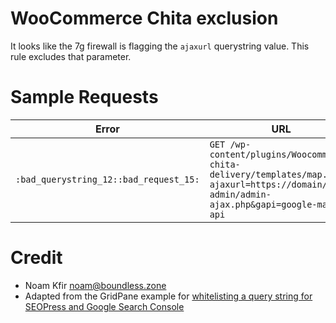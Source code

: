# WooCommerce Chita exclusion

It looks like the 7g firewall is flagging the `ajaxurl` querystring value.
This rule excludes that parameter.

# Sample Requests

| Error | URL |
| ----- | --- |
| `:bad_querystring_12::bad_request_15:` | `GET /wp-content/plugins/Woocommerce-chita-delivery/templates/map.php?ajaxurl=https://domain/wp-admin/admin-ajax.php&gapi=google-maps-api` |

# Credit

- Noam Kfir <noam@boundless.zone>
- Adapted from the GridPane example for [whitelisting a query string for SEOPress and Google Search Console](https://gridpane.com/kb/using-the-7g-web-application-firewall/)
